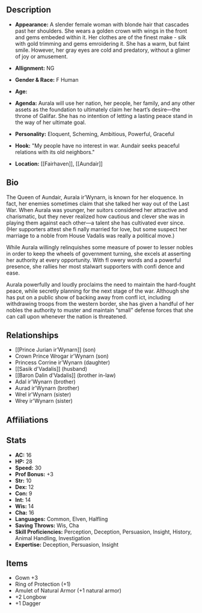 ## Description
- **Appearance:** A slender female woman with blonde hair that cascades past her shoulders. She wears a golden crown with wings in the front and gems embeded within it. Her clothes are of the finest make - silk with gold trimming and gems emroidering it. She has a warm, but faint smile. However, her gray eyes are cold and predatory, without a glimer of joy or amusement.

- **Allignment:** NG

- **Gender & Race:** F Human

- **Age:** 

- **Agenda:** Aurala will use her nation, her people, her family, and any other assets as the foundation to ultimately claim her heart’s desire—the throne of Galifar. She has no intention of letting a lasting peace stand in the way of her ultimate goal.

- **Personality:** Eloquent, Scheming, Ambitious, Powerful, Graceful

- **Hook:** "My people have no interest in war. Aundair seeks peaceful relations with its old neighbors."

- **Location:** [[Fairhaven]], [[Aundair]]

## Bio
The Queen of Aundair, Aurala ir’Wynarn, is known for her eloquence. In fact, her enemies sometimes claim that she talked her way out of the Last War. When Aurala was younger, her suitors considered her attractive and charismatic, but they never realized how cautious and clever she was in playing them against each other—a talent she has cultivated ever since. (Her supporters attest she fi nally married for love, but some suspect her marriage to a noble from House Vadalis was really a political move.)

While Aurala willingly relinquishes some measure of power to lesser nobles in order to keep the wheels of government turning, she excels at asserting her authority at every opportunity. With fl owery words and a powerful presence, she rallies her most stalwart supporters with confi dence and ease.

Aurala powerfully and loudly proclaims the need to maintain the hard-fought peace, while secretly planning for the next stage of the war. Although she has put on a public show of backing away from confl ict, including withdrawing troops from the western border, she has given a handful of her nobles the authority to muster and maintain “small” defense forces that she can call upon whenever the nation is threatened.

## Relationships
- [[Prince Jurian ir’Wynarn]] (son)
- Crown Prince Wrogar ir'Wynarn (son)
- Princess Corrine ir'Wynarn (daughter)
- [[Sasik d'Vadalis]] (husband)
- [[Baron Dalin d'Vadalis]] (brother in-law)
- Adal ir'Wynarn (brother)
- Aurad ir'Wynarn (brother)
- Wrel ir'Wynarn (sister)
- Wrey ir'Wynarn (sister)

## Affiliations

## Stats
- **AC:** 16
- **HP:** 28
- **Speed:** 30
- **Prof Bonus:** +3
- **Str:** 10
- **Dex:** 12
- **Con:** 9
- **Int:** 14
- **Wis:** 14
- **Cha:** 16
- **Languages:** Common, Elven, Halfling
- **Saving Throws:** Wis, Cha
- **Skill Proficiencies:** Perception, Deception, Persuasion, Insight, History, Animal Handling, Investigation
- **Expertise:** Deception, Persuasion, Insight

## Items
- Gown +3
- Ring of Protection (+1)
- Amulet of Natural Armor (+1 natural armor)
- +2 Longbow
- +1 Dagger
